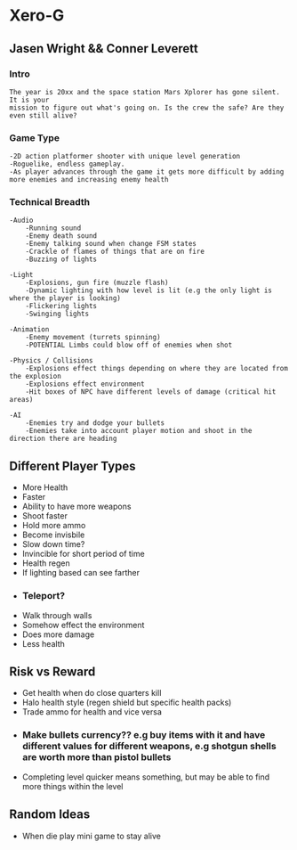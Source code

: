 # Xero-G <br>
## Jasen Wright && Conner Leverett<br>


### Intro
	The year is 20xx and the space station Mars Xplorer has gone silent. It is your 
	mission to figure out what's going on. Is the crew the safe? Are they even still alive?


### Game Type
	-2D action platformer shooter with unique level generation
	-Roguelike, endless gameplay.
	-As player advances through the game it gets more difficult by adding more enemies and increasing enemy health


### Technical Breadth
	-Audio
		-Running sound
		-Enemy death sound
		-Enemy talking sound when change FSM states
		-Crackle of flames of things that are on fire
		-Buzzing of lights
		
	-Light
		-Explosions, gun fire (muzzle flash)
		-Dynamic lighting with how level is lit (e.g the only light is where the player is looking)
		-Flickering lights
		-Swinging lights
		
	-Animation
		-Enemy movement (turrets spinning)
		-POTENTIAL Limbs could blow off of enemies when shot
		
	-Physics / Collisions
		-Explosions effect things depending on where they are located from the explosion
		-Explosions effect environment
		-Hit boxes of NPC have different levels of damage (critical hit areas)
	
	-AI
		-Enemies try and dodge your bullets
		-Enemies take into account player motion and shoot in the direction there are heading
		

## Different Player Types
- More Health <br> 
- Faster<br>
- Ability to have more weapons <br>
- Shoot faster<br>
- Hold more ammo<br>
- Become invisbile<br>
- Slow down time?<br>
- Invincible for short period of time<br>
- Health regen<br>
- If lighting based can see farther<br>
- ### Teleport?<br>
- Walk through walls<br>
- Somehow effect the environment<br>
- Does more damage <br>
- Less health<br>

## Risk vs Reward
- Get health when do close quarters kill
- Halo health style (regen shield but specific health packs)
- Trade ammo for health and vice versa
- ### Make bullets currency?? e.g buy items with it and have different values for different weapons, e.g shotgun shells are worth more than pistol bullets
- Completing level quicker means something, but may be able to find more things within the level

## Random Ideas
- When die play mini game to stay alive

